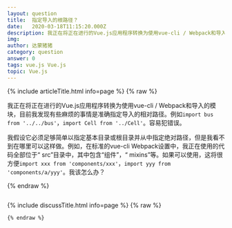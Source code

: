 ```yaml
---
layout: question
title:  指定导入的根路径？
date:   2020-03-18T11:15:20.000Z
description: 我正在将正在进行的Vue.js应用程序转换为使用vue-cli / Webpack和导入的模块，目前我发现有些麻烦的事情是准确指定导入的相对路径。例如im...
img: 
author: 达蒙猪猪
category: question
answer: 0
tags: vue.js Vue.js
topic: Vue.js
---
```

<div class="article-root">
  <div class="article">
    {% include articleTitle.html info=page %}
    {% raw %}
    <div class="article-content"><p><font style="vertical-align: inherit;"><font style="vertical-align: inherit;">我正在将正在进行的Vue.js应用程序转换为使用vue-cli / Webpack和导入的模块，目前我发现有些麻烦的事情是准确指定导入的相对路径。</font><font style="vertical-align: inherit;">例如</font></font><code>import bus from '../../bus'</code><font style="vertical-align: inherit;"><font style="vertical-align: inherit;">，</font></font><code>import Cell from '../Cell'</code><font style="vertical-align: inherit;"><font style="vertical-align: inherit;">。</font><font style="vertical-align: inherit;">容易犯错误。</font></font></p>

<p><font style="vertical-align: inherit;"><font style="vertical-align: inherit;">我假设它必须足够简单以指定基本目录或根目录并从中指定绝对路径，但是我看不到在哪里可以这样做。</font><font style="vertical-align: inherit;">例如，在标准的vue-cli Webpack设置中，我正在使用的代码全部位于“ src”目录中，其中包含“组件”，“ mixins”等。如果可以使用，这将很方便</font></font><code>import xxx from 'components/xxx'</code><font style="vertical-align: inherit;"><font style="vertical-align: inherit;">，</font></font><code>import yyy from 'components/a/yyy'</code><font style="vertical-align: inherit;"><font style="vertical-align: inherit;">。</font><font style="vertical-align: inherit;">我该怎么办？</font></font></p></div>
    {% endraw %}
  </div>
  <p style="height: 0;width:0;overflow: hidden;"> 第2178篇《指定导入的根路径？》来自Winter(https://github.com/aiyld/aiyld.github.io)的站点</p>
  <div class="discuss-wrapper">
    {% include discussTitle.html info=page %}
    {% raw %}
    
    {% endraw %}
  </div>
<div>
